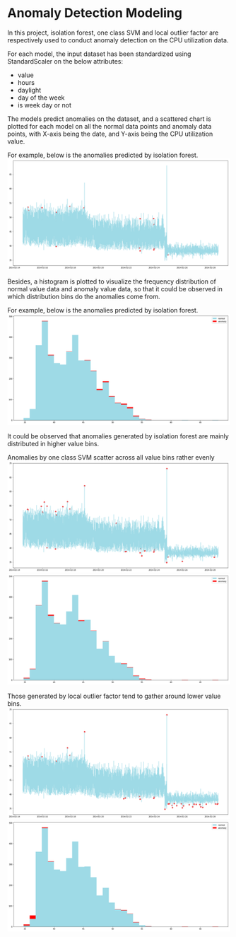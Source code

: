 # Anomaly Detection Modeling

In this project, isolation forest, one class SVM and local outlier factor are respectively used to conduct anomaly detection on the CPU utilization data.

For each model, the input dataset has been standardized using StandardScaler on the below attributes:
- value
- hours
- daylight
- day of the week
- is week day or not

The models predict anomalies on the dataset, and a scattered chart is plotted for each model on all the normal data points and anomaly data points, with X-axis being the date, and Y-axis being the CPU utilization value.

For example, below is the anomalies predicted by isolation forest.
![anml_by_IF](https://github.com/telenovelachuan/dream_of_anomalies/blob/master/reports/figures/anomaly%20detection%20modeling/anomalies%20by%20isolation%20forest%20in%20scattered%20plot.png)

Besides, a histogram is plotted to visualize the frequency distribution of normal value data and anomaly value data, so that it could be observed in which distribution bins do the anomalies come from.

For example, below is the anomalies predicted by isolation forest.
![anml_by_IF_hist](https://github.com/telenovelachuan/dream_of_anomalies/blob/master/reports/figures/anomaly%20detection%20modeling/anomalies%20by%20isolation%20forest%20in%20histogram.png)


It could be observed that anomalies generated by isolation forest are mainly distributed in higher value bins.


Anomalies by one class SVM scatter across all value bins rather evenly
![anml_by_ocs](https://github.com/telenovelachuan/dream_of_anomalies/blob/master/reports/figures/anomaly%20detection%20modeling/anomalies%20by%20one%20class%20SVM%20in%20scattered%20plot.png)
![anml_by_ocs_hist](https://github.com/telenovelachuan/dream_of_anomalies/blob/master/reports/figures/anomaly%20detection%20modeling/anomalies%20by%20one%20class%20SVM%20in%20histogram.png)

Those generated by local outlier factor tend to gather around lower value bins.
![anml_by_lof](https://github.com/telenovelachuan/dream_of_anomalies/blob/master/reports/figures/anomaly%20detection%20modeling/anomalies%20by%20local%20outlier%20factor%20in%20scattered%20plot.png)
![anml_by_lof_hist](https://github.com/telenovelachuan/dream_of_anomalies/blob/master/reports/figures/anomaly%20detection%20modeling/anomalies%20by%20local%20outlier%20factor%20in%20histogram.png)


